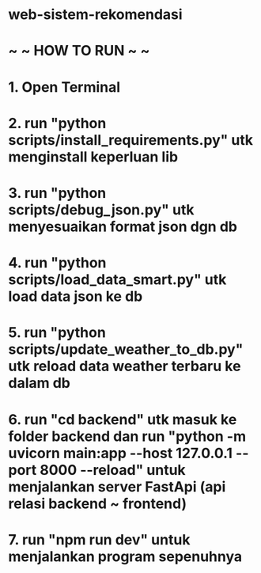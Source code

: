 # web-sistem-rekomendasi

# ~ ~ HOW TO RUN ~ ~
# 1. Open Terminal
# 2. run "python scripts/install_requirements.py" utk menginstall keperluan lib
# 3. run "python scripts/debug_json.py" utk menyesuaikan format json dgn db
# 4. run "python scripts/load_data_smart.py" utk load data json ke db
# 5. run "python scripts/update_weather_to_db.py" utk reload data weather terbaru ke dalam db
# 6. run "cd backend" utk masuk ke folder backend dan run "python -m uvicorn main:app --host 127.0.0.1 --port 8000 --reload" untuk menjalankan server FastApi (api relasi backend ~ frontend)
# 7. run "npm run dev" untuk menjalankan program sepenuhnya